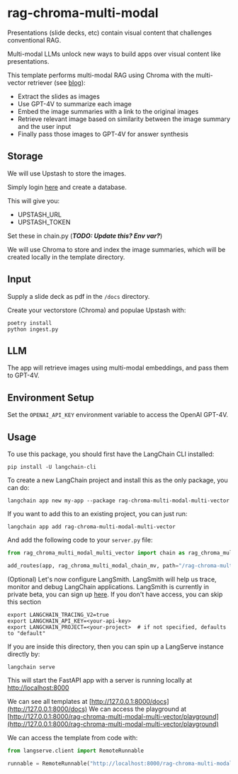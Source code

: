 
# rag-chroma-multi-modal

Presentations (slide decks, etc) contain visual content that challenges conventional RAG.

Multi-modal LLMs unlock new ways to build apps over visual content like presentations.
 
This template performs multi-modal RAG using Chroma with the multi-vector retriever (see [blog](https://blog.langchain.dev/multi-modal-rag-template/)):

* Extract the slides as images
* Use GPT-4V to summarize each image
* Embed the image summaries with a link to the original images
* Retrieve relevant image based on similarity between the image summary and the user input
* Finally pass those images to GPT-4V for answer synthesis

## Storage

We will use Upstash to store the images.

Simply login [here](https://upstash.com/) and create a database.

This will give you: 

* UPSTASH_URL
* UPSTASH_TOKEN

Set these in chain.py (***TODO: Update this? Env var?***)

We will use Chroma to store and index the image summaries, which will be created locally in the template directory.

## Input

Supply a slide deck as pdf in the `/docs` directory. 

Create your vectorstore (Chroma) and populae Upstash with: 

```
poetry install
python ingest.py
```

## LLM

The app will retrieve images using multi-modal embeddings, and pass them to GPT-4V.

## Environment Setup

Set the `OPENAI_API_KEY` environment variable to access the OpenAI GPT-4V.

## Usage

To use this package, you should first have the LangChain CLI installed:

```shell
pip install -U langchain-cli
```

To create a new LangChain project and install this as the only package, you can do:

```shell
langchain app new my-app --package rag-chroma-multi-modal-multi-vector
```

If you want to add this to an existing project, you can just run:

```shell
langchain app add rag-chroma-multi-modal-multi-vector
```

And add the following code to your `server.py` file:
```python
from rag_chroma_multi_modal_multi_vector import chain as rag_chroma_multi_modal_chain_mv

add_routes(app, rag_chroma_multi_modal_chain_mv, path="/rag-chroma-multi-modal-multi-vector")
```

(Optional) Let's now configure LangSmith. 
LangSmith will help us trace, monitor and debug LangChain applications. 
LangSmith is currently in private beta, you can sign up [here](https://smith.langchain.com/). 
If you don't have access, you can skip this section

```shell
export LANGCHAIN_TRACING_V2=true
export LANGCHAIN_API_KEY=<your-api-key>
export LANGCHAIN_PROJECT=<your-project>  # if not specified, defaults to "default"
```

If you are inside this directory, then you can spin up a LangServe instance directly by:

```shell
langchain serve
```

This will start the FastAPI app with a server is running locally at 
[http://localhost:8000](http://localhost:8000)

We can see all templates at [http://127.0.0.1:8000/docs](http://127.0.0.1:8000/docs)
We can access the playground at [http://127.0.0.1:8000/rag-chroma-multi-modal-multi-vector/playground](http://127.0.0.1:8000/rag-chroma-multi-modal-multi-vector/playground)  

We can access the template from code with:

```python
from langserve.client import RemoteRunnable

runnable = RemoteRunnable("http://localhost:8000/rag-chroma-multi-modal-multi-vector")
```